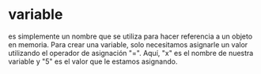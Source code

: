 #  variable 
es simplemente un nombre que se utiliza para hacer referencia a un objeto en memoria. Para crear una variable, solo necesitamos asignarle un valor utilizando el operador de asignación "=". Aquí, "x" es el nombre de nuestra variable y "5" es el valor que le estamos asignando.
